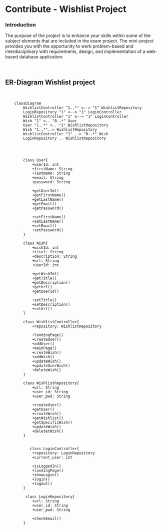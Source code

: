 # Contribute - Wishlist Project

### Introduction
The purpose of the project is to enhance your skills within some of the subject elements that are included in the exam project. The mini-project provides you with the opportunity to work problem-based and interdisciplinary with requirements, design, and implementation of a web-based database application.

<br>


## ER-Diagram Wishlist project

<br>

```mermaid
    classDiagram
        WishlistController "1..*" o--> "1" WishlistRepository
        LoginRepository "1" <--o "1" LoginController
        WishlistController "1" o--> "1" LoginController
        Wish "1" <.. "0..*" User
        User "1..*" <.. "1" WishlistRepository
        Wish "1..*"..> WishlistRepository
        WishlistController "1" ..> "0..*" Wish
        LoginRepository .. WishlistRepository
        
        
        

        class User{
            +userId: int
            +firstName: String
            +lastName: String
            +email: String
            +password: String

            +getUserId()
            +getFirstName()
            +getLastName()
            +getEmail()
            +getPassword()

            +setFirstName()
            +setLastName()
            +setEmail()
            +setPassword()
        }

        class Wish{
            +wishId: int
            +titel: String
            +description: String
            +url: String
            +userId: int

            +getWishId()
            +getTitle()
            +getDescription()
            +getUrl()
            +getUserId()

            +setTitle()
            +setDescription()
            +setUrl()
        }

        class WishlistController{
            +repository: WishlistRepository

            +landingPage()
            +createUser()
            +addUser()
            +mainPage()
            +createWish()
            +addWish()
            +updateWish()
            +updateUserWish()
            +deleteWish()
        }

        class WishlistRepository{
            +url: String
            +user_id: String
            +user_pwd: String

            +createUser()
            +getUser()
            +createWish()
            +getWishlist()
            +getSpecificWish()
            +updateWish()
            +deletetWish()
        }

        
           class LoginController{
            +repository: LoginRepository
            +current_user: int

            +isLoggedIn()
            +landingPage()
            +showLogin()
            +login()
            +logout()
        }

         class LoginRepository{
            +url: String
            +user_id: String
            +user_pwd: String

            +checkEmail()
        }

      

``` 
